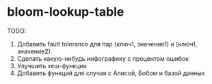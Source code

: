 # bloom-lookup-table

TODO: 
1. Добавить fault tolerance для пар (ключ1, значение1) и (ключ1, значение2).
2. Сделать какую-нибудь инфографику с процентом ошибок
3. Улучшить хеш-функции
4. Добавить функций для случая с Алисой, Бобом и базой данных
